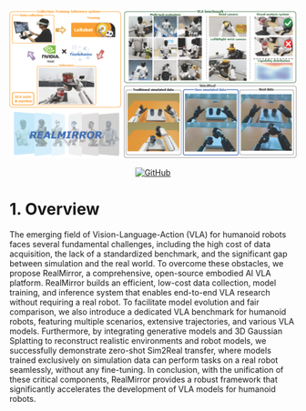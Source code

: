 ![teaser.png](./docs/image/Teaser.png)

<div align="center">
  <a href="https://terminators2025.github.io/RealMirror.github.io/">
    <img src="[https://img.shields.io/badge/GitHub-grey?logo=GitHub](https://img.shields.io/badge/github.io-181717?logo=github&logoColor=white&labelColor=555)" alt="GitHub">
  </a>
</div>


# 1. Overview
The emerging field of Vision-Language-Action (VLA) for humanoid robots faces several fundamental challenges, including the high cost of data acquisition, the lack of a standardized benchmark, and the significant gap between simulation and the real world. To overcome these obstacles, we propose RealMirror, a comprehensive, open-source embodied AI VLA platform. RealMirror builds an efficient, low-cost data collection, model training, and inference system that enables end-to-end VLA research without requiring a real robot. To facilitate model evolution and fair comparison, we also introduce a dedicated VLA benchmark for humanoid robots, featuring multiple scenarios, extensive trajectories, and various VLA models. Furthermore, by integrating generative models and 3D Gaussian Splatting to reconstruct realistic environments and robot models, we successfully demonstrate zero-shot Sim2Real transfer, where models trained exclusively on simulation data can perform tasks on a real robot seamlessly, without any fine-tuning. In conclusion, with the unification of these critical components, RealMirror provides a robust framework that significantly accelerates the development of VLA models for humanoid robots.
